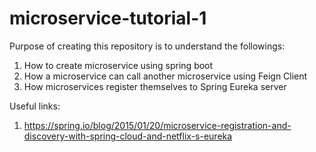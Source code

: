 # microservice-tutorial-1
Purpose of creating this repository is to understand the followings:

1) How to create microservice using spring boot
2) How a microservice can call another microservice using Feign Client
3) How microservices register themselves to Spring Eureka server 

Useful links:
1) https://spring.io/blog/2015/01/20/microservice-registration-and-discovery-with-spring-cloud-and-netflix-s-eureka

